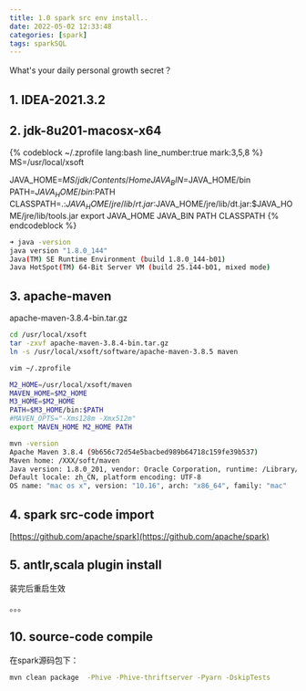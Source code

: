 ```yaml
---
title: 1.0 spark src env install..
date: 2022-05-02 12:33:48
categories: [spark]
tags: sparkSQL
---
```


What's your daily personal growth secret？

<!-- more -->

## 1. IDEA-2021.3.2

## 2. jdk-8u201-macosx-x64

{% codeblock ~/.zprofile lang:bash line_number:true mark:3,5,8 %}
MS=/usr/local/xsoft

JAVA_HOME=$MS/jdk/Contents/Home
JAVA_BIN=$JAVA_HOME/bin
PATH=$JAVA_HOME/bin:$PATH
CLASSPATH=.:$JAVA_HOME/jre/lib/rt.jar:$JAVA_HOME/jre/lib/dt.jar:$JAVA_HOME/jre/lib/tools.jar
export JAVA_HOME JAVA_BIN PATH CLASSPATH
{% endcodeblock %}

```bash
➜ java -version
java version "1.8.0_144"
Java(TM) SE Runtime Environment (build 1.8.0_144-b01)
Java HotSpot(TM) 64-Bit Server VM (build 25.144-b01, mixed mode)
```

## 3. apache-maven

apache-maven-3.8.4-bin.tar.gz

```bash
cd /usr/local/xsoft                   
tar -zxvf apache-maven-3.8.4-bin.tar.gz 
ln -s /usr/local/xsoft/software/apache-maven-3.8.5 maven

vim ~/.zprofile

M2_HOME=/usr/local/xsoft/maven
MAVEN_HOME=$M2_HOME
M3_HOME=$M2_HOME
PATH=$M3_HOME/bin:$PATH
#MAVEN_OPTS="-Xms128m -Xmx512m"
export MAVEN_HOME M2_HOME PATH
```

```bash
mvn -version
Apache Maven 3.8.4 (9b656c72d54e5bacbed989b64718c159fe39b537)
Maven home: /XXX/soft/maven
Java version: 1.8.0_201, vendor: Oracle Corporation, runtime: /Library/Internet Plug-Ins/JavaAppletPlugin.plugin/Contents/Home
Default locale: zh_CN, platform encoding: UTF-8
OS name: "mac os x", version: "10.16", arch: "x86_64", family: "mac"
```

## 4. spark src-code import

[https://github.com/apache/spark](https://github.com/apache/spark)

## 5. antlr,scala plugin install

装完后重启生效

。。。

## 10. source-code compile

在spark源码包下：

```bash
mvn clean package  -Phive -Phive-thriftserver -Pyarn -DskipTests
```